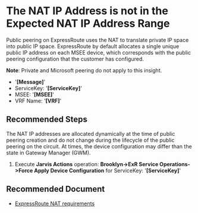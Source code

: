 <properties
    pageTitle="The NAT IP Address Is Not In The Expected NAT IP Address Range"
    description="The NAT IP Address Is Not In The Expected NAT IP Address Range"
    infoBubbleText="The NAT IP Address Is Not In The Expected NAT IP Address Range.  See details on right."
    service="microsoft.network"
    resource="ExpressRoute"
    authors="jaredro"
    ms.author="jaredr80"
    displayOrder=""
    articleId="ExRMseeCircuitConfigNatIpNotInRangeInsight"
    diagnosticScenario="ExRMseeCircuitConfigNatIpNotInRangeInsight"
    selfHelpType="diagnostics"
    supportTopicIds="32586802, 32586803, 32586804, 32586805, 32539949, 32539950, 32539954, 32539963"
    resourceTags="windows"
    productPesIds="15480"
    cloudEnvironments="public, Fairfax, usnat, ussec"
 	ownershipId="CloudNet_AzureExpressRoute"
/>

# The NAT IP Address is not in the Expected NAT IP Address Range
<!--/issueDescription-->
Public peering on ExpressRoute uses the NAT to translate private IP space into public IP space. ExpressRoute by default allocates a single unique public IP address on each MSEE device, which corresponds with the public peering configuration that the customer has configured.

**Note**: Private and Microsoft peering do not apply to this insight.

* '**<!--$Message-->[Message]<!--/$Message-->**' <br>
* ServiceKey: '**<!--$ServiceKey-->[ServiceKey]<!--/$ServiceKey-->**'  <br>
* MSEE: '**<!--$MSEE-->[MSEE]<!--/$MSEE-->**' <br>
* VRF Name: '**<!--$VRF-->[VRF]<!--/$VRF-->**' <br>
<!--/issueDescription-->

## **Recommended Steps**

The NAT IP addresses are allocated dynamically at the time of public peering creation and do not change during the lifecycle of the public peering on the circuit. At times, the device configuration may differ than the state in Gateway Manager (GWM).

1. Execute **Jarvis Actions** operation: **Brooklyn->ExR Service Operations->Force Apply Device Configuration** for ServiceKey: '**<!--$ServiceKey-->[ServiceKey]<!--/$ServiceKey-->**'

## **Recommended Document**

* [ExpressRoute NAT requirements](https://docs.microsoft.com/azure/expressroute/expressroute-nat#nat-requirements-for-azure-public-peering) <br>
